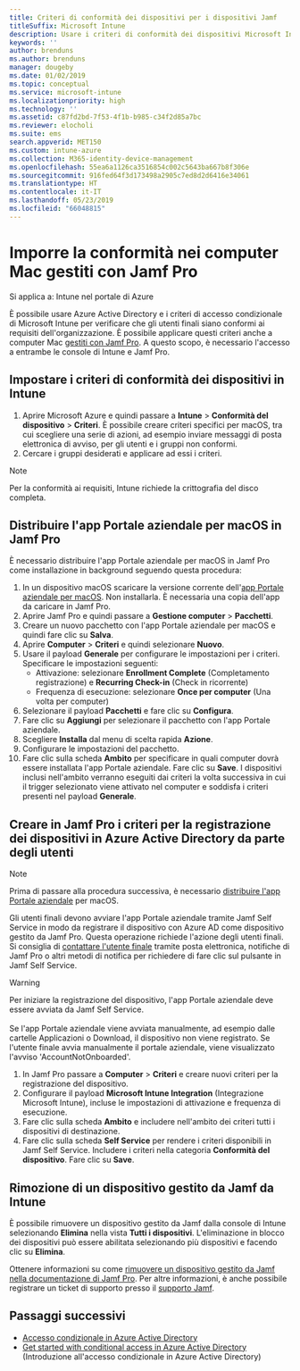 ```yaml
---
title: Criteri di conformità dei dispositivi per i dispositivi Jamf
titleSuffix: Microsoft Intune
description: Usare i criteri di conformità dei dispositivi Microsoft Intune con l'accesso condizionale di Azure Active Directory per proteggere i dispositivi gestiti Jamf.
keywords: ''
author: brenduns
ms.author: brenduns
manager: dougeby
ms.date: 01/02/2019
ms.topic: conceptual
ms.service: microsoft-intune
ms.localizationpriority: high
ms.technology: ''
ms.assetid: c87fd2bd-7f53-4f1b-b985-c34f2d85a7bc
ms.reviewer: elocholi
ms.suite: ems
search.appverid: MET150
ms.custom: intune-azure
ms.collection: M365-identity-device-management
ms.openlocfilehash: 55ea6a1126ca3516854c002c5643ba667b8f306e
ms.sourcegitcommit: 916fed64f3d173498a2905c7ed8d2d6416e34061
ms.translationtype: HT
ms.contentlocale: it-IT
ms.lasthandoff: 05/23/2019
ms.locfileid: "66048815"
---
```

# <a name="enforce-compliance-on-macs-managed-with-jamf-pro"></a>Imporre la conformità nei computer Mac gestiti con Jamf Pro

Si applica a: Intune nel portale di Azure

È possibile usare Azure Active Directory e i criteri di accesso condizionale di Microsoft Intune per verificare che gli utenti finali siano conformi ai requisiti dell'organizzazione. È possibile applicare questi criteri anche a computer Mac [gestiti con Jamf Pro](conditional-access-integrate-jamf.md). A questo scopo, è necessario l'accesso a entrambe le console di Intune e Jamf Pro.

## <a name="set-up-device-compliance-policies-in-intune"></a>Impostare i criteri di conformità dei dispositivi in Intune

1. Aprire Microsoft Azure e quindi passare a **Intune** > **Conformità del dispositivo** > **Criteri**. È possibile creare criteri specifici per macOS, tra cui scegliere una serie di azioni, ad esempio inviare messaggi di posta elettronica di avviso, per gli utenti e i gruppi non conformi.
2. Cercare i gruppi desiderati e applicare ad essi i criteri.

> [!Note]
> Per la conformità ai requisiti, Intune richiede la crittografia del disco completa.

## <a name="deploy-the-company-portal-app-for-macos-in-jamf-pro"></a>Distribuire l'app Portale aziendale per macOS in Jamf Pro

È necessario distribuire l'app Portale aziendale per macOS in Jamf Pro come installazione in background seguendo questa procedura:

1. In un dispositivo macOS scaricare la versione corrente dell'[app Portale aziendale per macOS](https://go.microsoft.com/fwlink/?linkid=862280). Non installarla. È necessaria una copia dell'app da caricare in Jamf Pro.
2. Aprire Jamf Pro e quindi passare a **Gestione computer** > **Pacchetti**.
3. Creare un nuovo pacchetto con l'app Portale aziendale per macOS e quindi fare clic su **Salva**.
4. Aprire **Computer** > **Criteri** e quindi selezionare **Nuovo**.
5. Usare il payload **Generale** per configurare le impostazioni per i criteri. Specificare le impostazioni seguenti:
   - Attivazione: selezionare **Enrollment Complete** (Completamento registrazione) e **Recurring Check-in** (Check in ricorrente)
   - Frequenza di esecuzione: selezionare **Once per computer** (Una volta per computer)
6. Selezionare il payload **Pacchetti** e fare clic su **Configura**.
7. Fare clic su **Aggiungi** per selezionare il pacchetto con l'app Portale aziendale.
8. Scegliere **Installa** dal menu di scelta rapida **Azione**.
9. Configurare le impostazioni del pacchetto.
10. Fare clic sulla scheda **Ambito** per specificare in quali computer dovrà essere installata l'app Portale aziendale. Fare clic su **Save**. I dispositivi inclusi nell'ambito verranno eseguiti dai criteri la volta successiva in cui il trigger selezionato viene attivato nel computer e soddisfa i criteri presenti nel payload **Generale**.

## <a name="create-a-policy-in-jamf-pro-to-have-users-register-their-devices-with-azure-active-directory"></a>Creare in Jamf Pro i criteri per la registrazione dei dispositivi in Azure Active Directory da parte degli utenti

> [!NOTE]
> Prima di passare alla procedura successiva, è necessario [distribuire l'app Portale aziendale](conditional-access-assign-jamf.md#deploy-the-company-portal-app-for-macos-in-jamf-pro) per macOS.  

Gli utenti finali devono avviare l'app Portale aziendale tramite Jamf Self Service in modo da registrare il dispositivo con Azure AD come dispositivo gestito da Jamf Pro. Questa operazione richiede l'azione degli utenti finali. Si consiglia di [contattare l'utente finale](end-user-educate.md) tramite posta elettronica, notifiche di Jamf Pro o altri metodi di notifica per richiedere di fare clic sul pulsante in Jamf Self Service.

> [!WARNING]
> Per iniziare la registrazione del dispositivo, l'app Portale aziendale deve essere avviata da Jamf Self Service. <br><br>Se l'app Portale aziendale viene avviata manualmente, ad esempio dalle cartelle Applicazioni o Download, il dispositivo non viene registrato. Se l'utente finale avvia manualmente il portale aziendale, viene visualizzato l'avviso 'AccountNotOnboarded'.

1. In Jamf Pro passare a **Computer** > **Criteri** e creare nuovi criteri per la registrazione del dispositivo.
2. Configurare il payload **Microsoft Intune Integration** (Integrazione Microsoft Intune), incluse le impostazioni di attivazione e frequenza di esecuzione.
3. Fare clic sulla scheda **Ambito** e includere nell'ambito dei criteri tutti i dispositivi di destinazione.
4. Fare clic sulla scheda **Self Service** per rendere i criteri disponibili in Jamf Self Service. Includere i criteri nella categoria **Conformità del dispositivo**. Fare clic su **Save**.

## <a name="removing-a-jamf-managed-device-from-intune"></a>Rimozione di un dispositivo gestito da Jamf da Intune

È possibile rimuovere un dispositivo gestito da Jamf dalla console di Intune selezionando **Elimina** nella vista **Tutti i dispositivi**. L'eliminazione in blocco dei dispositivi può essere abilitata selezionando più dispositivi e facendo clic su **Elimina**.

Ottenere informazioni su come [rimuovere un dispositivo gestito da Jamf nella documentazione di Jamf Pro](https://www.jamf.com/jamf-nation/articles/80/unmanaging-computers-while-preserving-their-inventory-information). Per altre informazioni, è anche possibile registrare un ticket di supporto presso il [supporto Jamf](https://www.jamf.com/support/). 

## <a name="next-steps"></a>Passaggi successivi

- [Accesso condizionale in Azure Active Directory](https://docs.microsoft.com/azure/active-directory/active-directory-conditional-access-azure-portal)
- [Get started with conditional access in Azure Active Directory](https://docs.microsoft.com/azure/active-directory/active-directory-conditional-access-azure-portal-get-started) (Introduzione all'accesso condizionale in Azure Active Directory)
